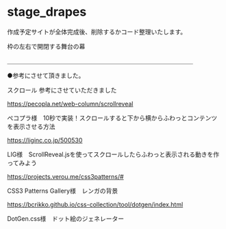 # stage_drapes

作成予定サイトが全体完成後、削除するかコード整理いたします。

枠の左右で開閉する舞台の幕

＿＿＿＿＿＿＿＿＿＿＿＿＿＿＿＿＿＿＿＿＿＿＿＿＿＿＿＿＿＿＿

●参考にさせて頂きました。

スクロール
参考にさせていただきました

https://pecopla.net/web-column/scrollreveal

ぺコプラ様　10秒で実装！スクロールすると下から横からふわっとコンテンツを表示させる方法



https://liginc.co.jp/500530

LIG様　ScrollReveal.jsを使ってスクロールしたらふわっと表示される動きを作ってみよう



https://projects.verou.me/css3patterns/#

CSS3 Patterns Gallery様　レンガの背景



https://bcrikko.github.io/css-collection/tool/dotgen/index.html

DotGen.css様　ドット絵のジェネレーター



